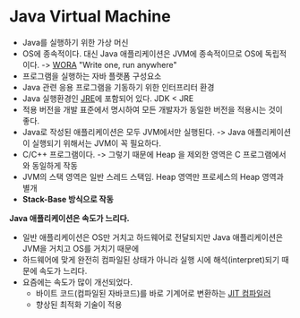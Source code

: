# Java Virtual Machine

- Java를 실행하기 위한 가상 머신
- OS에 종속적이다. 대신 Java 애플리케이션은 JVM에 종속적이므로 OS에 독립적이다.
  -> [WORA](WORA) "Write one, run anywhere"
- 프로그램을 실행하는 자바 플랫폼 구성요소
- Java 관련 응용 프로그램을 기동하기 위한 인터프리터 환경
- Java 실행환경인 [JRE](JRE)에 포함되어 있다. JDK < JRE
- 적용 버전을 개발 표준에서 명시하여 모든 개발자가 동일한 버전을 적용시는 것이 좋다.
- Java로 작성된 애플리케이션은 모두 JVM에서만 실행된다. -> Java 애플리케이션이 실행되기 위해서는 JVM이 꼭 필요하다.
- C/C++ 프로그램이다. -> 그렇기 때문에 Heap 을 제외한 영역은 C 프로그램에서와 동일하게 작동
- JVM의 스택 영역은 일반 스레드 스택임. Heap 영역만 프로세스의 Heap 영역과 별개
- **Stack-Base 방식으로 작동**

**Java 애플리케이션은 속도가 느리다.**
- 일반 애플리케이션은 OS만 거치고 하드웨어로 전달되지만 Java 애플리케이션은 JVM을 거치고 OS를 거치기 때문에
- 하드웨어에 맞게 완전히 컴파일된 상태가 아니라 실행 시에 해석(interpret)되기 때문에 속도가 느리다. 
- 요즘에는 속도가 많이 개선되었다.
	- 바이트 코드(컴파일된 자바코드)를 바로 기계어로 변환하는 [JIT 컴파일러](JIT_Compile)
	- 향상된 최적화 기술이 적용

